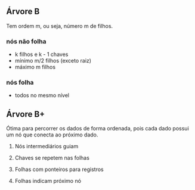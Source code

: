 ## Árvore B
Tem ordem m, ou seja, número m de filhos. 

### nós não folha 
- k filhos e k - 1 chaves 
- mínimo m/2 filhos (exceto raiz)
- máximo m filhos

### nós folha
- todos no mesmo nível


## Árvore B+ 

Ótima para percorrer os dados de forma ordenada, pois cada dado possui um nó que conecta ao próximo dado. 

1) Nós intermediários guiam 

2) Chaves se repetem nas folhas

3) Folhas com ponteiros para registros

4) Folhas indicam próximo nó 
